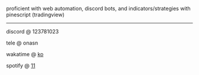 proficient with web automation, discord bots, and indicators/strategies with pinescript (tradingview)

------

discord @ 123781023

tele @ onasn

wakatime @ [ko](https://wakatime.com/@ko)

spotify @ [11](https://open.spotify.com/user/r4w4u8ustl8sdu5z4oqhqhd7q?si=cd7a74d3d1e94a2b)

